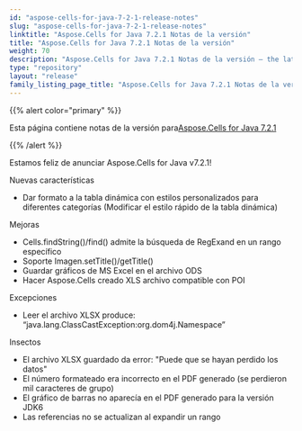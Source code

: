 ```yaml
---
id: "aspose-cells-for-java-7-2-1-release-notes"
slug: "aspose-cells-for-java-7-2-1-release-notes"
linktitle: "Aspose.Cells for Java 7.2.1 Notas de la versión"
title: "Aspose.Cells for Java 7.2.1 Notas de la versión"
weight: 70
description: "Aspose.Cells for Java 7.2.1 Notas de la versión – the latest updates and fixes."
type: "repository"
layout: "release"
family_listing_page_title: "Aspose.Cells for Java 7.2.1 Notas de la versión"
---
```

{{% alert color="primary" %}} 

 Esta página contiene notas de la versión para[Aspose.Cells for Java 7.2.1](https://releases.aspose.com/cells/java/new-releases/aspose.cells-for-java-7.2.1/)

{{% /alert %}} 

Estamos
 feliz de anunciar Aspose.Cells for Java v7.2.1!

 Nuevas características

- Dar formato a la tabla dinámica con estilos personalizados para diferentes categorías (Modificar el estilo rápido de la tabla dinámica)

 Mejoras

- Cells.findString()/find() admite la búsqueda de RegExand en un rango específico
- Soporte Imagen.setTitle()/getTitle()
- Guardar gráficos de MS Excel en el archivo ODS
- Hacer Aspose.Cells creado XLS archivo compatible con POI

 Excepciones

- Leer el archivo XLSX produce: “java.lang.ClassCastException:org.dom4j.Namespace”

 Insectos

- El archivo XLSX guardado da error: "Puede que se hayan perdido los datos"
- El número formateado era incorrecto en el PDF generado (se perdieron mil caracteres de grupo)
- El gráfico de barras no aparecía en el PDF generado para la versión JDK6
- Las referencias no se actualizan al expandir un rango
